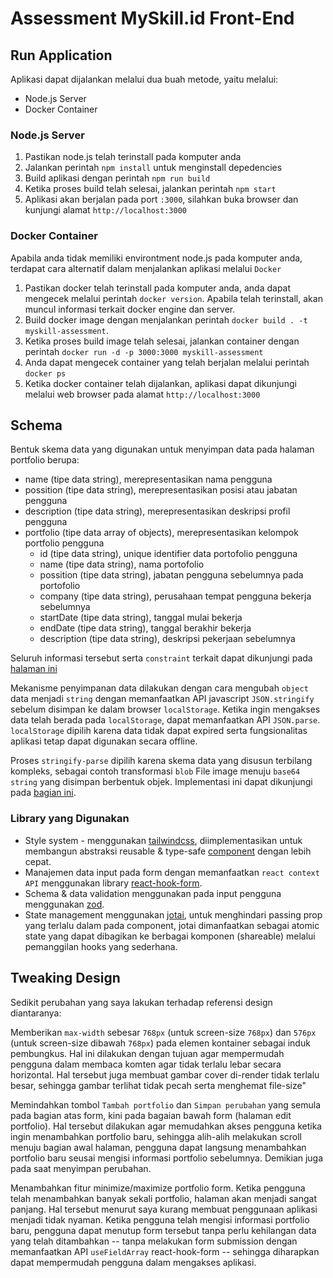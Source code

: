 # Assessment MySkill.id Front-End

## Run Application

Aplikasi dapat dijalankan melalui dua buah metode, yaitu melalui:

-   Node.js Server
-   Docker Container

### Node.js Server

1. Pastikan node.js telah terinstall pada komputer anda
2. Jalankan perintah `npm install` untuk menginstall depedencies
3. Build aplikasi dengan perintah `npm run build`
4. Ketika proses build telah selesai, jalankan perintah `npm start`
5. Aplikasi akan berjalan pada port `:3000`, silahkan buka browser dan kunjungi alamat `http://localhost:3000`

### Docker Container

Apabila anda tidak memiliki environtment node.js pada komputer anda, terdapat cara alternatif dalam menjalankan aplikasi melalui `Docker`

1. Pastikan docker telah terinstall pada komputer anda, anda dapat mengecek melalui perintah `docker version`. Apabila telah terinstall, akan muncul informasi terkait docker engine dan server.
2. Build docker image dengan menjalankan perintah `docker build . -t myskill-assessment`.
3. Ketika proses build image telah selesai, jalankan container dengan perintah `docker run -d -p 3000:3000 myskill-assessment`
4. Anda dapat mengecek container yang telah berjalan melalui perintah `docker ps`
5. Ketika docker container telah dijalankan, aplikasi dapat dikunjungi melalui web browser pada alamat `http://localhost:3000`

## Schema

Bentuk skema data yang digunakan untuk menyimpan data pada halaman portfolio berupa:

-   name (tipe data string), merepresentasikan nama pengguna
-   possition (tipe data string), merepresentasikan posisi atau jabatan pengguna
-   description (tipe data string), merepresentasikan deskripsi profil pengguna
-   portfolio (tipe data array of objects), merepresentasikan kelompok portfolio pengguna
    -   id (tipe data string), unique identifier data portofolio pengguna
    -   name (tipe data string), nama portofolio
    -   possition (tipe data string), jabatan pengguna sebelumnya pada portofolio
    -   company (tipe data string), perusahaan tempat pengguna bekerja sebelumnya
    -   startDate (tipe data string), tanggal mulai bekerja
    -   endDate (tipe data string), tanggal berakhir bekerja
    -   description (tipe data string), deskripsi pekerjaan sebelumnya

Seluruh informasi tersebut serta `constraint` terkait dapat dikunjungi pada [halaman ini](https://github.com/ipramudya/myskill-fe-assessment/blob/main/src/utils/form-schema.ts)

Mekanisme penyimpanan data dilakukan dengan cara mengubah `object` data menjadi `string` dengan memanfaatkan API javascript `JSON.stringify` sebelum disimpan ke dalam browser `localStorage`. Ketika ingin mengakses data telah berada pada `localStorage`, dapat memanfaatkan API `JSON.parse`. `localStorage` dipilih karena data tidak dapat expired serta fungsionalitas aplikasi tetap dapat digunakan secara offline.

Proses `stringify-parse` dipilih karena skema data yang disusun terbilang kompleks, sebagai contoh transformasi `blob` File image menuju `base64 string` yang disimpan berbentuk objek. Implementasi ini dapat dikunjungi pada [bagian ini](https://github.com/ipramudya/myskill-fe-assessment/blob/main/src/hooks/use-store-portfolio.ts).

### Library yang Digunakan

-   Style system - menggunakan [tailwindcss](https://tailwindcss.com/), diimplementasikan untuk membangun abstraksi reusable & type-safe [component](https://github.com/ipramudya/myskill-fe-assessment/blob/main/src/components/Button.tsx) dengan lebih cepat.
-   Manajemen data input pada form dengan memanfaatkan `react context API` menggunakan library [react-hook-form](https://react-hook-form.com/).
-   Schema & data validation menggunakan pada input pengguna menggunakan [zod](https://zod.dev/).
-   State management menggunakan [jotai](https://jotai.org/), untuk menghindari passing prop yang terlalu dalam pada component, jotai dimanfaatkan sebagai atomic state yang dapat dibagikan ke berbagai komponen (shareable) melalui pemanggilan hooks yang sederhana.

## Tweaking Design

Sedikit perubahan yang saya lakukan terhadap referensi design diantaranya:

Memberikan `max-width` sebesar `768px` (untuk screen-size `768px`) dan `576px` (untuk screen-size dibawah `768px`) pada elemen kontainer sebagai induk pembungkus. Hal ini dilakukan dengan tujuan agar mempermudah pengguna dalam membaca komten agar tidak terlalu lebar secara horizontal. Hal tersebut juga membuat gambar cover di-render tidak terlalu besar, sehingga gambar terlihat tidak pecah serta menghemat file-size"

Memindahkan tombol `Tambah portfolio` dan `Simpan perubahan` yang semula pada bagian atas form, kini pada bagaian bawah form (halaman edit portfolio). Hal tersebut dilakukan agar memudahkan akses pengguna ketika ingin menambahkan portfolio baru, sehingga alih-alih melakukan scroll menuju bagian awal halaman, pengguna dapat langsung menambahkan portfolio baru seusai mengisi informasi portfolio sebelumnya. Demikian juga pada saat menyimpan perubahan.

Menambahkan fitur minimize/maximize portfolio form. Ketika pengguna telah menambahkan banyak sekali portfolio, halaman akan menjadi sangat panjang. Hal tersebut menurut saya kurang membuat penggunaan aplikasi menjadi tidak nyaman. Ketika pengguna telah mengisi informasi portfolio baru, pengguna dapat menutup form tersebut tanpa perlu kehilangan data yang telah ditambahkan -- tanpa melakukan form submission dengan memanfaatkan API `useFieldArray` react-hook-form -- sehingga diharapkan dapat mempermudah pengguna dalam mengakses aplikasi.
